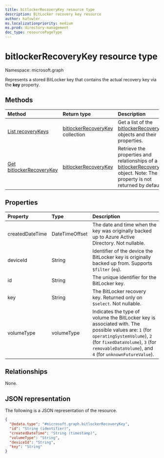 ```yaml
---
title: bitlockerRecoveryKey resource type
description: BitLocker recovery key resource
author: hafowler
ms.localizationpriority: medium
ms.prod: directory-management
doc_type: resourcePageType
---
```


# bitlockerRecoveryKey resource type

Namespace: microsoft.graph

Represents a stored BitLocker key that contains the actual recovery key via the **key** property.

## Methods

| Method                                                         | Return type                                                             | Description                                                                                                                                                                |
| :------------------------------------------------------------- | :---------------------------------------------------------------------- | :------------------------------------------------------------------------------------------------------------------------------------------------------------------------- |
| [List recoveryKeys](../api/bitlocker-list-recoverykeys.md)     | [bitlockerRecoveryKey](../resources/bitlockerrecoverykey.md) collection | Get a list of the [bitlockerRecoveryKey](../resources/bitlockerrecoverykey.md) objects and their properties.                                                               |
| [Get bitlockerRecoveryKey](../api/bitlockerrecoverykey-get.md) | [bitlockerRecoveryKey](../resources/bitlockerrecoverykey.md)            | Retrieve the properties and relationships of a [bitlockerRecoveryKey](../resources/bitlockerrecoverykey.md) object. Note: The **key** property is not returned by default. |

## Properties

| Property        | Type           | Description                                                                                                                                                                                                                      |
| :-------------- | :------------- | :------------------------------------------------------------------------------------------------------------------------------------------------------------------------------------------------------------------------------- |
| createdDateTime | DateTimeOffset | The date and time when the key was originally backed up to Azure Active Directory. Not nullable.                                                                                                                                 |
| deviceId        | String         | Identifier of the device the BitLocker key is originally backed up from. Supports `$filter` (`eq`).                                                                                                                              |
| id              | String         | The unique identifier for the BitLocker key.                                                                                                                                                                                     |
| key             | String         | The BitLocker recovery key. Returned only on `$select`. Not nullable.                                                                                                                                                            |
| volumeType      | volumeType     | Indicates the type of volume the BitLocker key is associated with. The possible values are: `1` (for `operatingSystemVolume`), `2` (for `fixedDataVolume`), `3` (for `removableDataVolume`), and `4` (for `unknownFutureValue`). |

## Relationships

None.

## JSON representation

The following is a JSON representation of the resource.

<!-- {
  "blockType": "resource",
  "keyProperty": "id",
  "@odata.type": "microsoft.graph.bitlockerRecoveryKey",
  "baseType": "microsoft.graph.entity",
  "openType": false
}
-->

```json
{
  "@odata.type": "#microsoft.graph.bitlockerRecoveryKey",
  "id": "String (identifier)",
  "createdDateTime": "String (timestamp)",
  "volumeType": "String",
  "deviceId": "String",
  "key": "String"
}
```
